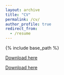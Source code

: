 ```yaml
---
layout: archive
title: "CV"
permalink: /cv/
author_profile: true
redirect_from:
  - /resume
---
```


{% include base_path %}

[Download here](http://huangying-zhan.github.io/files/HuangyingZhan_CV_20180722.pdf)

<a href="http://huangying-zhan.github.io/files/HuangyingZhan_CV_20180722.pdf" target="_blank">Download here</a>